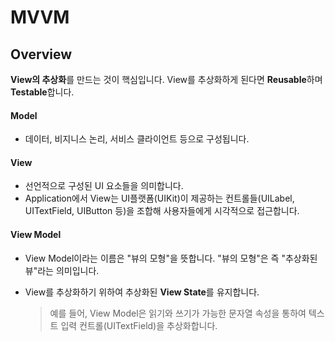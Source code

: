 # MVVM

## Overview

**View의 추상화**를 만드는 것이 핵심입니다. View를 추상화하게 된다면 **Reusable**하며 **Testable**합니다.

#### Model

- 데이터, 비지니스 논리, 서비스 클라이언트 등으로 구성됩니다.

#### View

- 선언적으로 구성된 UI 요소들을 의미합니다.
- Application에서 View는 UI플랫폼(UIKit)이 제공하는 컨트롤들(UILabel, UITextField, UIButton 등)을 조합해 사용자들에게 시각적으로 접근합니다.

#### View Model

- View Model이라는 이름은 "뷰의 모형"을 뜻합니다. "뷰의 모형"은 즉 "추상화된 뷰"라는 의미입니다.

- View를 추상화하기 위하여 추상화된 **View State**를 유지합니다.

  > 예를 들어, View Model은 읽기와 쓰기가 가능한 문자열 속성을 통하여 텍스트 입력 컨트롤(UITextField)을 추상화합니다.





